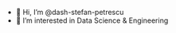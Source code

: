 - 👋 Hi, I’m @dash-stefan-petrescu
- 👀 I’m interested in Data Science & Engineering

<!---
dash-stefan-petrescu/dash-stefan-petrescu is a ✨ special ✨ repository because its `README.md` (this file) appears on your GitHub profile.
You can click the Preview link to take a look at your changes.
--->
